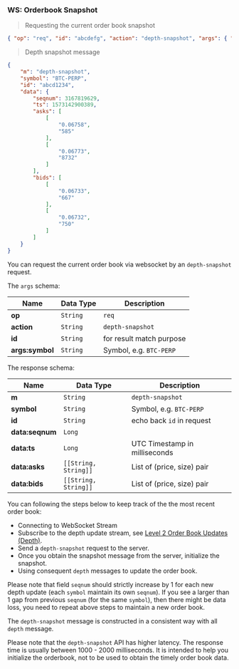 ### WS: Orderbook Snapshot

> Requesting the current order book snapshot

```json
{ "op": "req", "id": "abcdefg", "action": "depth-snapshot", "args": { "symbol": "BTC-PERP" } }
```

> Depth snapshot message

```json
{
    "m": "depth-snapshot",
    "symbol": "BTC-PERP",
    "id": "abcd1234",
    "data": {
        "seqnum": 3167819629,
        "ts": 1573142900389,
        "asks": [
            [
                "0.06758",
                "585"
            ],
            [
                "0.06773",
                "8732"
            ]
        ],
        "bids": [
            [
                "0.06733",
                "667"
            ],
            [
                "0.06732",
                "750"
            ]
        ]
    }
}
```

You can request the current order book via websocket by an `depth-snapshot` request. 

The `args` schema:

 Name           | Data Type           | Description                
--------------- | ------------------- | -------------------------- 
**op**          | `String`            | `req`                      
**action**      | `String`            | `depth-snapshot`      
**id**          | `String`            | for result match purpose     
**args:symbol** | `String`            | Symbol, e.g. `BTC-PERP`   

The response schema:

 Name            | Data Type             | Description                   
---------------- | --------------------- | ----------------------------- 
 **m**           | `String`              | `depth-snapshot`
 **symbol**      | `String`              | Symbol, e.g. `BTC-PERP`  
 **id**          | `String`              | echo back `id` in request    
 **data:seqnum** | `Long`                |                               
 **data:ts**     | `Long`                | UTC Timestamp in milliseconds 
 **data:asks**   | `[[String, String]]`  | List of (price, size) pair    
 **data:bids**   | `[[String, String]]`  | List of (price, size) pair    

You can following the steps below to keep track of the the most recent order book:

* Connecting to WebSocket Stream
* Subscribe to the depth update stream, see [Level 2 Order Book Updates (Depth)](#level-2-order-book-updates-depth).
* Send a `depth-snapshot` request to the server.
* Once you obtain the snapshot message from the server, initialize the snapshot.
* Using consequent `depth` messages to update the order book.

Please note that field `seqnum` should strictly increase by 1 for each new depth update (each `symbol` maintain its own `seqnum`). 
If you see a larger than 1 gap from previous `seqnum` (for the same `symbol`), then there might be data loss, 
you need to repeat above steps to maintain a new order book.

The `depth-snapshot` message is constructed in a consistent way with all `depth` message. 

Please note that the `depth-snapshot` API has higher latency. The response time is usually between 
1000 - 2000 milliseconds. It is intended to help you initialize the orderbook, not to be used to obtain 
the timely order book data. 

